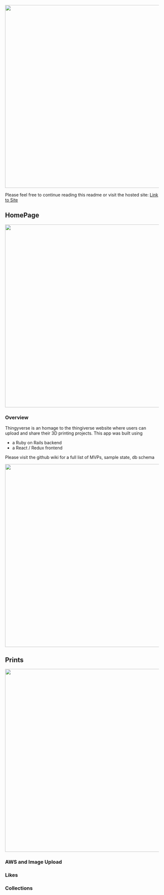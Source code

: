 <img src="https://thingyverse-public.s3.amazonaws.com/Logo_v2.png" width="600">
<p>
  Please feel free to continue reading this readme or visit the hosted site:
  <span><a href='https://thingyverse.herokuapp.com/#/'>Link to Site</a></span>
</p>


  ## HomePage
  <p align="center">
    <img src="https://thingyverse-public.s3.amazonaws.com/homepage.png" width="600" >
  </p>
  
  <h3>Overview</h3>
  <p>  
    Thingyverse is an homage to the thingiverse website where users can upload and share their 3D printing projects.
    This app was built using
    <ul>
      <li> a Ruby on Rails backend
      <li> a React / Redux frontend
    </ul>
  </p>
  <p>
    Please visit the github wiki for a full list of MVPs, sample state, db schema
  </p>
  
  <p align="center">
    <img src="https://thingyverse-public.s3.amazonaws.com/00_home_page_v5.gif" width="600" >
  </p>
  
 

  ## Prints
  <img src="https://thingyverse-public.s3.amazonaws.com/00_home_featured_prints_v3.gif" width="600">

  ### AWS and Image Upload

  ### Likes

  ### Collections




